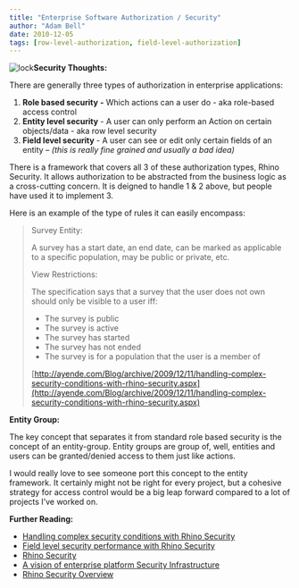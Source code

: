 ```yaml
---
title: "Enterprise Software Authorization / Security"
author: "Adam Bell"
date: 2010-12-05
tags: [row-level-authorization, field-level-authorization]
---
```

![lock](http://media.tumblr.com/tumblr_lcz5n7fN1g1qdwslz.png)**Security Thoughts:**

There are generally three types of authorization in enterprise applications:

1. <span><span></span></span>**Role based security** **-** Which actions can a user do - aka role-based access control<span><span></span></span>
2. <span><span></span></span>**Entity level security** - A user can only perform an Action on certain objects/data - aka row level security
3. **Field level security** - A user can see or edit only certain fields of an entity – _(this is really fine grained and usually a bad idea)_

<!--more-->

There is a framework that covers all 3 of these authorization types, Rhino Security. It allows authorization to be abstracted from the business logic as a cross-cutting concern. It is deigned to handle 1 & 2 above, but people have used it to implement 3\.

Here is an example of the type of rules it can easily encompass:

> Survey Entity:
>
> A survey has a start date, an end date, can be marked as applicable to a specific population, may be public or private, etc.
>
> View Restrictions:
>
> The specification says that a survey that the user does not own should only be visible to a user iff:
>
> * The survey is public
> * The survey is active
> * The survey has started
> * The survey has not ended
> * The survey is for a population that the user is a member of
>
> [http://ayende.com/Blog/archive/2009/12/11/handling-complex-security-conditions-with-rhino-security.aspx](http://ayende.com/Blog/archive/2009/12/11/handling-complex-security-conditions-with-rhino-security.aspx)

**Entity Group:**

The key concept that separates it from standard role based security is the concept of an entity-group. Entity groups are group of, well, entities and users can be granted/denied access to them just like actions.

I would really love to see someone port this concept to the entity framework. It certainly might not be right for every project, but a cohesive strategy for access control would be a big leap forward compared to a lot of projects I’ve worked on.

**Further Reading:**

* [Handling complex security conditions with Rhino Security](http://ayende.com/Blog/archive/2009/12/11/handling-complex-security-conditions-with-rhino-security.aspx "Title of this entry.")
* [Field level security performance with Rhino Security](http://bartreyserhove.blogspot.com/search/label/rhino%20security)
* [Rhino Security](http://ayende.com/Blog/category/548.aspx)
* [A vision of enterprise platform Security Infrastructure](http://ayende.com/Blog/archive/2007/11/17/A-vision-of-enterprise-platform-Security-Infrastructure.aspx)
* [Rhino Security Overview](http://ayende.com/Blog/archive/2008/01/22/Rhino-Security-Overview-Part-I.aspx)
